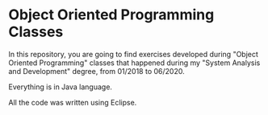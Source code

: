 # Object Oriented Programming Classes

In this repository, you are going to find exercises developed during "Object Oriented Programming" classes that happened during my "System Analysis and Development" degree, from 01/2018 to 06/2020.

Everything is in Java language.

All the code was written using Eclipse.
